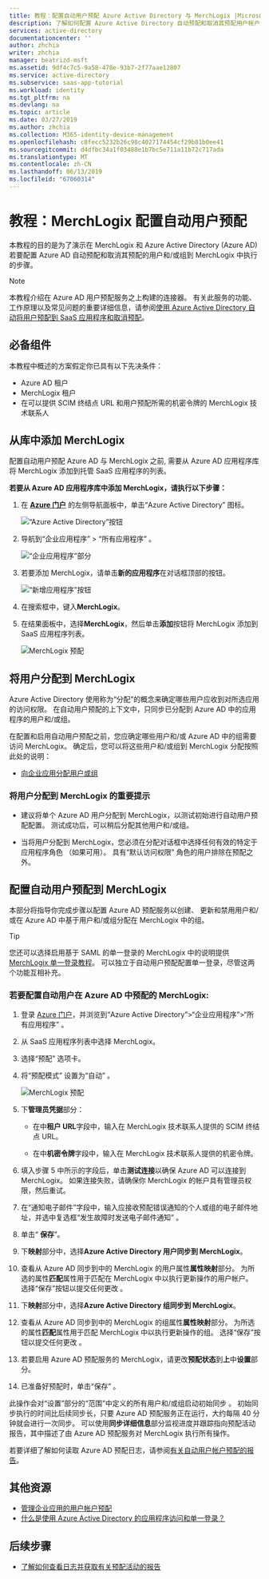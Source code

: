 ```yaml
---
title: 教程：配置自动用户预配 Azure Active Directory 与 MerchLogix |Microsoft Docs
description: 了解如何配置 Azure Active Directory 自动预配和取消其预配用户帐户添加到 MerchLogix。
services: active-directory
documentationcenter: ''
author: zhchia
writer: zhchia
manager: beatrizd-msft
ms.assetid: 9df4c7c5-9a58-478e-93b7-2f77aae12807
ms.service: active-directory
ms.subservice: saas-app-tutorial
ms.workload: identity
ms.tgt_pltfrm: na
ms.devlang: na
ms.topic: article
ms.date: 03/27/2019
ms.author: zhchia
ms.collection: M365-identity-device-management
ms.openlocfilehash: c8fecc5232b26c98c4027174454cf29b81b0ee41
ms.sourcegitcommit: d4dfbc34a1f03488e1b7bc5e711a11b72c717ada
ms.translationtype: MT
ms.contentlocale: zh-CN
ms.lasthandoff: 06/13/2019
ms.locfileid: "67060314"
---
```

# <a name="tutorial-configure-merchlogix-for-automatic-user-provisioning"></a>教程：MerchLogix 配置自动用户预配

本教程的目的是为了演示在 MerchLogix 和 Azure Active Directory (Azure AD) 若要配置 Azure AD 自动预配和取消其预配的用户和/或组到 MerchLogix 中执行的步骤。

> [!NOTE]
> 本教程介绍在 Azure AD 用户预配服务之上构建的连接器。 有关此服务的功能、工作原理以及常见问题的重要详细信息，请参阅[使用 Azure Active Directory 自动将用户预配到 SaaS 应用程序和取消预配](../manage-apps/user-provisioning.md)。

## <a name="prerequisites"></a>必备组件

本教程中概述的方案假定你已具有以下先决条件：

* Azure AD 租户
* MerchLogix 租户
* 在可以提供 SCIM 终结点 URL 和用户预配所需的机密令牌的 MerchLogix 技术联系人

## <a name="adding-merchlogix-from-the-gallery"></a>从库中添加 MerchLogix

配置自动用户预配 Azure AD 与 MerchLogix 之前, 需要从 Azure AD 应用程序库将 MerchLogix 添加到托管 SaaS 应用程序的列表。

**若要从 Azure AD 应用程序库中添加 MerchLogix，请执行以下步骤：**

1. 在 **[Azure 门户](https://portal.azure.com)** 的左侧导航面板中，单击“Azure Active Directory”  图标。 

    ![“Azure Active Directory”按钮][1]

2. 导航到“企业应用程序”   > “所有应用程序”  。

    ![“企业应用程序”部分][2]

3. 若要添加 MerchLogix，请单击**新的应用程序**在对话框顶部的按钮。

    ![“新增应用程序”按钮][3]

4. 在搜索框中，键入**MerchLogix**。

5. 在结果面板中，选择**MerchLogix**，然后单击**添加**按钮将 MerchLogix 添加到 SaaS 应用程序列表。

    ![MerchLogix 预配][4]

## <a name="assigning-users-to-merchlogix"></a>将用户分配到 MerchLogix

Azure Active Directory 使用称为“分配”的概念来确定哪些用户应收到对所选应用的访问权限。 在自动用户预配的上下文中，只同步已分配到 Azure AD 中的应用程序的用户和/或组。 

在配置和启用自动用户预配之前，您应确定哪些用户和/或 Azure AD 中的组需要访问 MerchLogix。 确定后，您可以将这些用户和/或组到 MerchLogix 分配按照此处的说明：

* [向企业应用分配用户或组](../manage-apps/assign-user-or-group-access-portal.md)

### <a name="important-tips-for-assigning-users-to-merchlogix"></a>将用户分配到 MerchLogix 的重要提示

* 建议将单个 Azure AD 用户分配到 MerchLogix，以测试初始进行自动用户预配配置。 测试成功后，可以稍后分配其他用户和/或组。

* 当将用户分配到 MerchLogix，您必须在分配对话框中选择任何有效的特定于应用程序角色 （如果可用）。 具有“默认访问权限”  角色的用户排除在预配之外。

## <a name="configuring-automatic-user-provisioning-to-merchlogix"></a>配置自动用户预配到 MerchLogix 

本部分将指导你完成步骤以配置 Azure AD 预配服务以创建、 更新和禁用用户和/或在 Azure AD 中基于用户和/或组分配在 MerchLogix 中的组。

> [!TIP]
> 您还可以选择启用基于 SAML 的单一登录的 MerchLogix 中的说明提供[MerchLogix 单一登录教程](merchlogix-tutorial.md)。 可以独立于自动用户预配配置单一登录，尽管这两个功能互相补充。

### <a name="to-configure-automatic-user-provisioning-for-merchlogix-in-azure-ad"></a>若要配置自动用户在 Azure AD 中预配的 MerchLogix:

1. 登录 [Azure 门户](https://portal.azure.com)，并浏览到“Azure Active Directory”>“企业应用程序”>“所有应用程序”  。

2. 从 SaaS 应用程序列表中选择 MerchLogix。

3. 选择“预配”  选项卡。

4. 将“预配模式”  设置为“自动”  。

    ![MerchLogix 预配](./media/merchlogix-provisioning-tutorial/Merchlogix1.png)

5. 下**管理员凭据**部分：

    * 在中**租户 URL**字段中，输入在 MerchLogix 技术联系人提供的 SCIM 终结点 URL。

    * 在中**机密令牌**字段中，输入在 MerchLogix 技术联系人提供的机密令牌。

6. 填入步骤 5 中所示的字段后，单击**测试连接**以确保 Azure AD 可以连接到 MerchLogix。 如果连接失败，请确保你 MerchLogix 的帐户具有管理员权限，然后重试。

7. 在“通知电子邮件”字段中，输入应接收预配错误通知的个人或组的电子邮件地址，并选中复选框“发生故障时发送电子邮件通知”   。

8. 单击“ **保存**”。

9. 下**映射**部分中，选择**Azure Active Directory 用户同步到 MerchLogix**。

10. 查看从 Azure AD 同步到中的 MerchLogix 的用户属性**属性映射**部分。 为所选的属性**匹配**属性用于匹配在 MerchLogix 中以执行更新操作的用户帐户。 选择“保存”按钮以提交任何更改  。

11. 下**映射**部分中，选择**Azure Active Directory 组同步到 MerchLogix**。

12. 查看从 Azure AD 同步到中的 MerchLogix 的组属性**属性映射**部分。 为所选的属性**匹配**属性用于匹配 MerchLogix 中以执行更新操作的组。 选择“保存”按钮以提交任何更改  。

13. 若要启用 Azure AD 预配服务的 MerchLogix，请更改**预配状态**到**上**中**设置**部分。

14. 已准备好预配时，单击“保存”  。

此操作会对“设置”部分的“范围”中定义的所有用户和/或组启动初始同步   。 初始同步执行的时间比后续同步长，只要 Azure AD 预配服务正在运行，大约每隔 40 分钟就会进行一次同步。 可以使用**同步详细信息**部分监视进度并跟踪指向预配活动报告，其中描述了由 Azure AD 预配服务对 MerchLogix 执行所有操作。

若要详细了解如何读取 Azure AD 预配日志，请参阅[有关自动用户帐户预配的报告](../manage-apps/check-status-user-account-provisioning.md)。

## <a name="additional-resources"></a>其他资源

* [管理企业应用的用户帐户预配](../manage-apps/configure-automatic-user-provisioning-portal.md)
* [什么是使用 Azure Active Directory 的应用程序访问和单一登录？](../manage-apps/what-is-single-sign-on.md)

## <a name="next-steps"></a>后续步骤

* [了解如何查看日志并获取有关预配活动的报告](../manage-apps/check-status-user-account-provisioning.md)

<!--Image references-->
[1]: common/select-azuread.png
[2]: common/enterprise-applications.png
[3]: common/add-new-app.png
[4]: common/search-new-app.png
